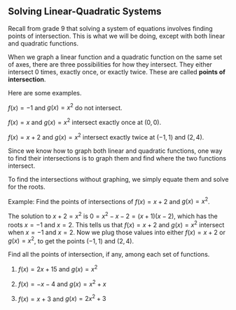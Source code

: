 Solving Linear-Quadratic Systems
-------

Recall from grade 9 that solving a system of equations involves finding points of intersection. This is what we will be doing, except with both linear and quadratic functions.

When we graph a linear function and a quadratic function on the same set of axes, there are three possibilities for how they intersect. They either intersect 0 times, exactly once, or exactly twice. These are called **points of intersection**.

Here are some examples.

$f(x) = -1$ and $g(x) = x^2$ do not intersect.

$f(x) = x$ and $g(x) = x^2$ intersect exactly once at $(0, 0)$.

$f(x) = x + 2$ and $g(x) = x^2$ intersect exactly twice at $(-1, 1)$ and $(2, 4)$.

Since we know how to graph both linear and quadratic functions, one way to find their intersections is to graph them and find where the two functions intersect.

To find the intersections without graphing, we simply equate them and solve for the roots.

Example: Find the points of intersections of $f(x) = x + 2$ and $g(x) = x^2$.

The solution to $x + 2 = x^2$ is $0 = x^2 - x - 2 = (x + 1)(x - 2)$, which has the roots $x = -1$ and $x = 2$. This tells us that $f(x) = x + 2$ and $g(x) = x^2$ intersect when $x = -1$ and $x = 2$. Now we plug those values into either $f(x) = x + 2$ or $g(x) = x^2$, to get the points $(-1, 1)$ and $(2, 4)$.

Find all the points of intersection, if any, among each set of functions.

1. $f(x) = 2x + 15$ and $g(x) = x^2$

2. $f(x) = -x - 4$ and $g(x) = x^2 + x$

3. $f(x) = x + 3$ and $g(x) = 2x^2 + 3$